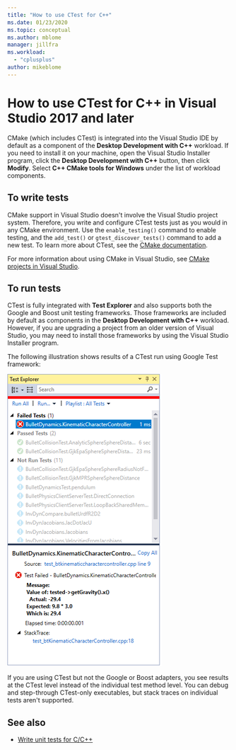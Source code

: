 ```yaml
---
title: "How to use CTest for C++"
ms.date: 01/23/2020
ms.topic: conceptual
ms.author: mblome
manager: jillfra
ms.workload:
  - "cplusplus"
author: mikeblome
---
```

# How to use CTest for C++ in Visual Studio 2017 and later

CMake (which includes CTest) is integrated into the Visual Studio IDE by default as a component of the **Desktop Development with C++** workload. If you need to install it on your machine, open the Visual Studio Installer program, click the **Desktop Development with C++** button, then click **Modify**. Select **C++ CMake tools for Windows** under the list of workload components.

## To write tests

CMake support in Visual Studio doesn't involve the Visual Studio project system. Therefore, you write and configure CTest tests just as you would in any CMake environment. Use the `enable_testing()` command to enable testing, and the `add_test()` or `gtest_discover_tests()` command to add a new test. To learn more about CTest, see the [CMake documentation](https://gitlab.kitware.com/cmake/community/wikis/doc/ctest/Testing-With-CTest). 

For more information about using CMake in Visual Studio, see [CMake projects in Visual Studio](/cpp/build/cmake-projects-in-visual-studio).

## To run tests

CTest is fully integrated with **Test Explorer** and also supports both the Google and Boost unit testing frameworks. Those frameworks are included by default as components in the **Desktop Development with C++** workload. However, if you are upgrading a project from an older version of Visual Studio, you may need to install those frameworks by using the Visual Studio Installer program.

The following illustration shows results of a CTest run using Google Test framework:

![CTest with Google Test Framework in Visual Studio](media/ctest-test-explorer.png)

If you are using CTest but not the Google or Boost adapters, you see results at the CTest level instead of the individual test method level. You can debug and step-through CTest-only executables, but stack traces on individual tests aren't supported.

## See also

- [Write unit tests for C/C++](writing-unit-tests-for-c-cpp.md)
